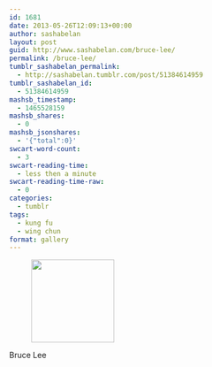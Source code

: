 ```yaml
---
id: 1681
date: 2013-05-26T12:09:13+00:00
author: sashabelan
layout: post
guid: http://www.sashabelan.com/bruce-lee/
permalink: /bruce-lee/
tumblr_sashabelan_permalink:
  - http://sashabelan.tumblr.com/post/51384614959
tumblr_sashabelan_id:
  - 51384614959
mashsb_timestamp:
  - 1465528159
mashsb_shares:
  - 0
mashsb_jsonshares:
  - '{"total":0}'
swcart-word-count:
  - 3
swcart-reading-time:
  - less then a minute
swcart-reading-time-raw:
  - 0
categories:
  - tumblr
tags:
  - kung fu
  - wing chun
format: gallery
---
```

<div id='gallery-366' class='gallery galleryid-1681 gallery-columns-3 gallery-size-thumbnail'>
  <figure class='gallery-item'> 
  
  <div class='gallery-icon portrait'>
    <a href='http://www.sashabelan.ru/bruce-lee/attachment/1682/'><img width="150" height="150" src="http://www.sashabelan.ru/wp-content/uploads/2013/05/tumblr_mnen3d7Dn61qarj97o1_500-150x150.jpg" class="attachment-thumbnail size-thumbnail" alt="" /></a>
  </div></figure>
</div>

Bruce Lee